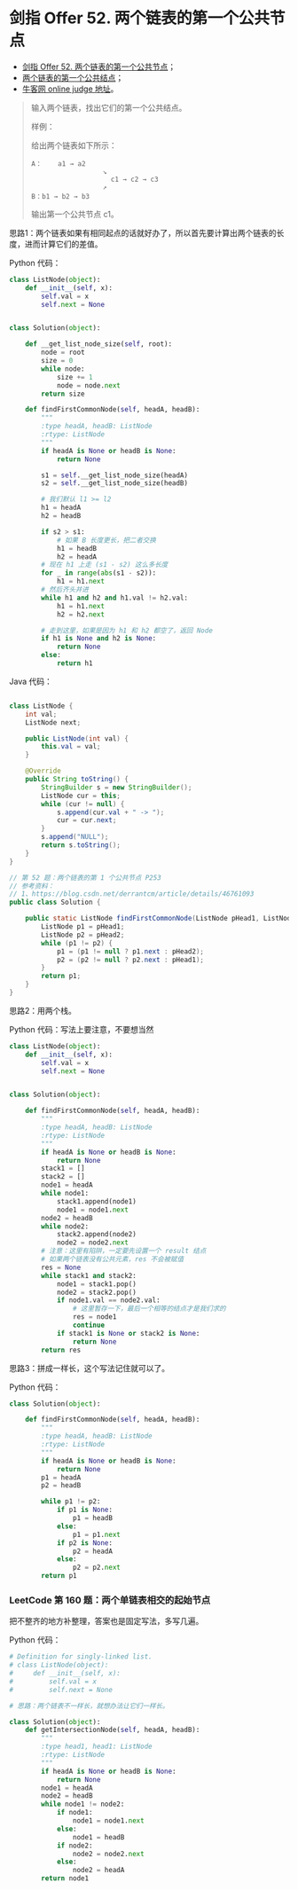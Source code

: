 # 剑指 Offer 52. 两个链表的第一个公共节点

+ [剑指 Offer 52. 两个链表的第一个公共节点](https://leetcode-cn.com/problems/liang-ge-lian-biao-de-di-yi-ge-gong-gong-jie-dian-lcof/)；
+ [两个链表的第一个公共结点](https://www.acwing.com/problem/content/62/)；
+ [牛客网 online judge 地址](https://www.nowcoder.com/practice/6ab1d9a29e88450685099d45c9e31e46?tpId=13&tqId=11189&tPage=2&rp=2&ru=/ta/coding-interviews&qru=/ta/coding-interviews/question-ranking)。



>输入两个链表，找出它们的第一个公共结点。
>
>样例：
>
>给出两个链表如下所示：
>```
>A：    a1 → a2
>                   ↘
>                     c1 → c2 → c3
>                   ↗            
>B：b1 → b2 → b3
>```
>输出第一个公共节点 c1。


思路1：两个链表如果有相同起点的话就好办了，所以首先要计算出两个链表的长度，进而计算它们的差值。

Python 代码：

```python
class ListNode(object):
    def __init__(self, x):
        self.val = x
        self.next = None


class Solution(object):

    def __get_list_node_size(self, root):
        node = root
        size = 0
        while node:
            size += 1
            node = node.next
        return size

    def findFirstCommonNode(self, headA, headB):
        """
        :type headA, headB: ListNode
        :rtype: ListNode
        """
        if headA is None or headB is None:
            return None

        s1 = self.__get_list_node_size(headA)
        s2 = self.__get_list_node_size(headB)

        # 我们默认 l1 >= l2
        h1 = headA
        h2 = headB

        if s2 > s1:
            # 如果 B 长度更长，把二者交换
            h1 = headB
            h2 = headA
        # 现在 h1 上走 (s1 - s2) 这么多长度
        for _ in range(abs(s1 - s2)):
            h1 = h1.next
        # 然后齐头并进
        while h1 and h2 and h1.val != h2.val:
            h1 = h1.next
            h2 = h2.next

        # 走到这里，如果是因为 h1 和 h2 都空了，返回 Node
        if h1 is None and h2 is None:
            return None
        else:
            return h1
```

Java 代码：
```java

class ListNode {
    int val;
    ListNode next;

    public ListNode(int val) {
        this.val = val;
    }

    @Override
    public String toString() {
        StringBuilder s = new StringBuilder();
        ListNode cur = this;
        while (cur != null) {
            s.append(cur.val + " -> ");
            cur = cur.next;
        }
        s.append("NULL");
        return s.toString();
    }
}

// 第 52 题：两个链表的第 1 个公共节点 P253
// 参考资料：
// 1、https://blog.csdn.net/derrantcm/article/details/46761093
public class Solution {

    public static ListNode findFirstCommonNode(ListNode pHead1, ListNode pHead2) {
        ListNode p1 = pHead1;
        ListNode p2 = pHead2;
        while (p1 != p2) {
            p1 = (p1 != null ? p1.next : pHead2);
            p2 = (p2 != null ? p2.next : pHead1);
        }
        return p1;
    }
}
```

思路2：用两个栈。

Python 代码：写法上要注意，不要想当然

```python
class ListNode(object):
    def __init__(self, x):
        self.val = x
        self.next = None


class Solution(object):

    def findFirstCommonNode(self, headA, headB):
        """
        :type headA, headB: ListNode
        :rtype: ListNode
        """
        if headA is None or headB is None:
            return None
        stack1 = []
        stack2 = []
        node1 = headA
        while node1:
            stack1.append(node1)
            node1 = node1.next
        node2 = headB
        while node2:
            stack2.append(node2)
            node2 = node2.next
        # 注意：这里有陷阱，一定要先设置一个 result 结点
        # 如果两个链表没有公共元素，res 不会被赋值
        res = None
        while stack1 and stack2:
            node1 = stack1.pop()
            node2 = stack2.pop()
            if node1.val == node2.val:
                # 这里暂存一下，最后一个相等的结点才是我们求的
                res = node1
                continue
            if stack1 is None or stack2 is None:
                return None
        return res
```

思路3：拼成一样长，这个写法记住就可以了。

Python 代码：

```python
class Solution(object):

    def findFirstCommonNode(self, headA, headB):
        """
        :type headA, headB: ListNode
        :rtype: ListNode
        """
        if headA is None or headB is None:
            return None
        p1 = headA
        p2 = headB

        while p1 != p2:
            if p1 is None:
                p1 = headB
            else:
                p1 = p1.next
            if p2 is None:
                p2 = headA
            else:
                p2 = p2.next
        return p1
```

### LeetCode 第 160 题：两个单链表相交的起始节点

把不整齐的地方补整理，答案也是固定写法，多写几遍。

Python 代码：

```python
# Definition for singly-linked list.
# class ListNode(object):
#     def __init__(self, x):
#         self.val = x
#         self.next = None

# 思路：两个链表不一样长，就想办法让它们一样长。

class Solution(object):
    def getIntersectionNode(self, headA, headB):
        """
        :type head1, head1: ListNode
        :rtype: ListNode
        """
        if headA is None or headB is None:
            return None
        node1 = headA
        node2 = headB
        while node1 != node2:
            if node1:
                node1 = node1.next
            else:
                node1 = headB
            if node2:
                node2 = node2.next
            else:
                node2 = headA
        return node1
```

<script src='https://cdnjs.cloudflare.com/ajax/libs/mathjax/2.7.5/MathJax.js?config=TeX-MML-AM_CHTML' async></script>

<script type="text/x-mathjax-config">
MathJax.Hub.Config({
tex2jax: {
  inlineMath: [['$','$'], ['\\(','\\)']],
  processEscapes: true
  },
displayAlign : "left",
TeX: {
        equationNumbers: {
            autoNumber: "all",
            useLabelIds: true
        }
    },
    "HTML-CSS": {
        linebreaks: {
            automatic: true
        },
        scale: 100,
        styles: {
          ".MathJax_Display": {
            "text-align": "left",
            "width" : "auto",
            "margin": "10px 0px 10px 0px !important",
            "background-color": "#f5f5f5 !important",
            "border-radius": "3px !important",
            border:  "1px solid #ccc !important",
            padding: "5px 5px 5px 5px !important"
          },
          ".MathJax": {
            "background-color": "#f5f5f5 !important",
            padding: "2px 2px 2px 2px !important"
          }
        }
    },
    SVG: {
        linebreaks: {
            automatic: true
        }
    }
});
</script>